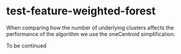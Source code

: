 # test-feature-weighted-forest


When comparing how the number of underlying clusters affects the performance of the algorithm we use the oneCentroid simplification.


To be continued
